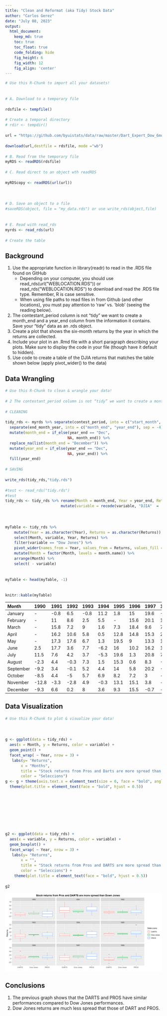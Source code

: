 ```yaml
---
title: "Clean and Reformat (aka Tidy) Stock Data"
author: "Carlos Gerez"
date: "July 08, 2023"
output:
  html_document:  
    keep_md: true
    toc: true
    toc_float: true
    code_folding: hide
    fig_height: 6
    fig_width: 12
    fig_align: 'center'
---
```







```r
# Use this R-Chunk to import all your datasets!


# A. Download to a temporary file 

rdsfile <- tempfile()

# Create a temporal directory
# rdir <- tempdir()

url = "https://github.com/byuistats/data/raw/master/Dart_Expert_Dow_6month_anova/Dart_Expert_Dow_6month_anova.RDS"

download(url,destfile = rdsfile, mode ="wb")

# B. Read from the temporary file 
myRDS <- readRDS(rdsfile)

# C. Read direct to an object wth readRDS

myRDScopy <- readRDS(url(url))



# D. Save an object to a file
#saveRDS(object, file = "my_data.rds") or use write_rds(object,file)


# E. Read with read_rds
myrds <- read_rds(url)

# Create the table
```

## Background

1. Use the appropriate function in library(readr) to read in the .RDS file found on GitHub  
    - Depending on your computer, you should use read_rds(url("WEBLOCATION.RDS")) or read_rds("WEBLOCATION.RDS") to download and read the .RDS file type. Remember, R is case sensitive.  
    - When using file paths to read files in from Github (and other locations), you must pay attention to ‘raw’ vs. ‘blob’ (seeing the reading below).  
2. The contestant_period column is not “tidy” we want to create a month_end and a year_end column from the information it contains.
Save your “tidy” data as an .rds object.  
3. Create a plot that shows the six-month returns by the year in which the returns are collected.  
4. Include your plot in an .Rmd file with a short paragraph describing your plots. Make sure to display the code in your file (though have it default to hidden).  
5. Use code to create a table of the DJIA returns that matches the table shown below (apply pivot_wider() to the data)

## Data Wrangling


```r
# Use this R-Chunk to clean & wrangle your data!

# 2 The contestant_period column is not “tidy” we want to create a month_end and a year_end column from the information it contains.

# CLEANING

tidy_rds <- myrds %>% separate(contest_period, into = c("start_month", "end_month_year")) %>%
  separate(end_month_year, into = c("month_end", "year_end"), sep = -4) %>%
  mutate(month_end = if_else(year_end == "Dec",
                            NA, month_end)) %>%
  replace_na(list(month_end = "December")) %>%
  mutate(year_end = if_else(year_end == "Dec",
                            NA, year_end)) %>%
  fill(year_end)

# SAVING

write_rds(tidy_rds,"tidy.rds")

#test <- read_rds("tidy.rds")
#test
tidy_rds <- tidy_rds %>% rename(Month = month_end, Year = year_end, Returns = value) %>%
                         mutate(variable = recode(variable, "DJIA"  =  "Dow Jones"))



myTable <- tidy_rds %>%
    mutate(Year = as.character(Year), Returns = as.character(Returns)) %>%
    select(Month, variable, Year, Returns) %>%
    filter(variable == "Dow Jones") %>%
    pivot_wider(names_from = Year, values_from = Returns, values_fill = "-" ) %>%
    mutate(Month = factor(Month, levels = month.name)) %>%
    arrange(Month) %>%
    select( - variable) 


myTable <- head(myTable, -1)


knitr::kable(myTable)  
```



|Month     |1990  |1991 |1992 |1993 |1994 |1995 |1996 |1997 |1998  |
|:---------|:-----|:----|:----|:----|:----|:----|:----|:----|:-----|
|January   |-     |-0.8 |6.5  |-0.8 |11.2 |1.8  |15   |19.6 |-0.3  |
|February  |-     |11   |8.6  |2.5  |5.5  |-    |15.6 |20.1 |10.7  |
|March     |-     |15.8 |7.2  |9    |1.6  |7.3  |18.4 |9.6  |7.6   |
|April     |-     |16.2 |10.6 |5.8  |0.5  |12.8 |14.8 |15.3 |22.5  |
|May       |-     |17.3 |17.6 |6.7  |1.3  |19.5 |9    |13.3 |10.6  |
|June      |2.5   |17.7 |3.6  |7.7  |-6.2 |16   |10.2 |16.2 |15    |
|July      |11.5  |7.6  |4.2  |3.7  |-5.3 |19.6 |1.3  |20.8 |7.1   |
|August    |-2.3  |4.4  |-0.3 |7.3  |1.5  |15.3 |0.6  |8.3  |-13.1 |
|September |-9.2  |3.4  |-0.1 |5.2  |4.4  |14   |5.8  |20.2 |-11.8 |
|October   |-8.5  |4.4  |-5   |5.7  |6.9  |8.2  |7.2  |3    |-     |
|November  |-12.8 |-3.3 |-2.8 |4.9  |-0.3 |13.1 |15.1 |3.8  |-     |
|December  |-9.3  |6.6  |0.2  |8    |3.6  |9.3  |15.5 |-0.7 |-     |

## Data Visualization


```r
# Use this R-Chunk to plot & visualize your data!

 

g <- ggplot(data = tidy_rds) + 
  aes(x = Month, y = Returns, color = variable) + 
  geom_point() +
  facet_wrap( ~ Year, nrow = 3) +
   labs(y= "Returns",
       x = "Months",
       title = "Stock returns from Pros and Darts are more spread than Down Jones",
       color = "Seleccions")
g <- g + theme(axis.text.x = element_text(size = 6, face = "bold", angle = 45))  +   scale_x_discrete(limits = month.name) +
  theme(plot.title = element_text(face = "bold", hjust = 0.5)) 
  

 
 
 
 
 
 
g2 <- ggplot(data = tidy_rds) + 
  aes(x = variable, y = Returns, color = variable) + 
  geom_boxplot() +
  facet_wrap( ~ Year, nrow = 3) +
   labs(y= "Returns",
       x = "",
       title = "Stock returns from Pros and DARTS are more spread than Down Jones",
       color = "Seleccions") +
    theme(plot.title = element_text(face = "bold", hjust = 0.5))
    
g2
```

![](tidyStockData_files/figure-html/plot_data-1.png)<!-- -->

## Conclusions
1. The previous graph shows that the DARTS and PROS have similar performances compared to Dow Jones performances.  
2. Dow Jones returns are much less spread that those of DART and PROS. 
